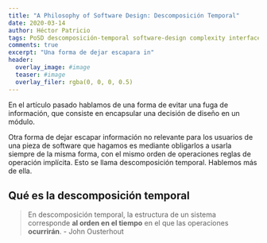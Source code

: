 ```yaml
---
title: "A Philosophy of Software Design: Descomposición Temporal"
date: 2020-03-14
author: Héctor Patricio
tags: PoSD descomposición-temporal software-design complexity interfaces
comments: true
excerpt: "Una forma de dejar escapara in"
header:
  overlay_image: #image
  teaser: #image
  overlay_filer: rgba(0, 0, 0, 0.5)
---
```


En el artículo pasado hablamos de una forma de evitar una fuga de información, que consiste en encapsular una decisión de diseño en un módulo.

Otra forma de dejar escapar información no relevante para los usuarios de una pieza de software que hagamos es mediante obligarlos a usarla siempre de la misma forma, con el mismo orden de operaciones reglas de operación implícita. Esto se llama descomposición temporal. Hablemos más de ella.

## Qué es la descomposición temporal

> En descomposición temporal, la estructura de un sistema corresponde **al orden en el tiempo** en el que las operaciones **ocurrirán**. - John Ousterhout